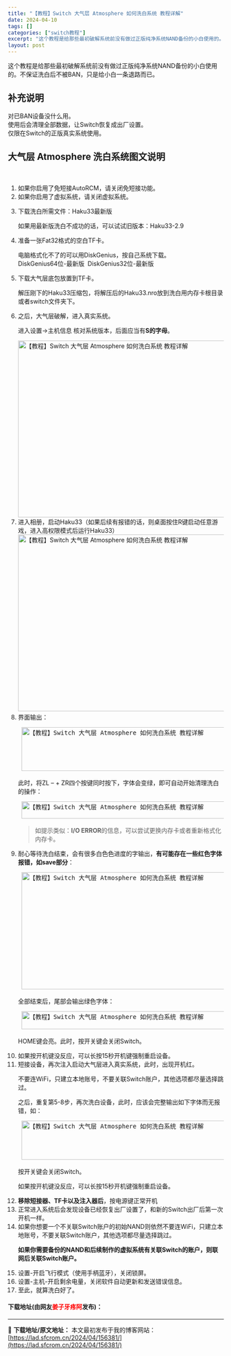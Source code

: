 ```yaml
---
title: "【教程】Switch 大气层 Atmosphere 如何洗白系统 教程详解"
date: 2024-04-10
tags: []
categories: ["switch教程"]
excerpt: "这个教程是给那些最初破解系统前没有做过正版纯净系统NAND备份的小白使用的。不保证洗白后不被BAN，只是给小白一条退路而已。 补充说明 对已BAN设备没什么用。使用后会清理全部数据，让Switch恢复成出厂设置。仅限在Switch的正版真实系统使用。 大气层 Atmosphere 洗白系统图文说明 &hellip;"
layout: post
---
```


 <p>这个教程是给那些最初破解系统前没有做过正版纯净系统NAND备份的小白使用的。不保证洗白后不被BAN，只是给小白一条退路而已。</p> <h2>补充说明</h2> <p>对已BAN设备没什么用。<br />使用后会清理全部数据，让Switch恢复成出厂设置。<br />仅限在Switch的正版真实系统使用。</p> <h2>大气层 Atmosphere 洗白系统图文说明</h2> <p>&nbsp;</p> <ol> <li>如果你启用了免短接AutoRCM，请关闭免短接功能。</li> <li>如果你启用了虚拟系统，请关闭虚拟系统。</li> <li> <p>下载洗白所需文件：Haku33最新版</p> <p>如果用最新版洗白不成功的话，可以试试旧版本：Haku33-2.9</p></li> <li>准备一张Fat32格式的空白TF卡。   <p>电脑格式化不了的可以用DiskGenius，按自己系统下载。<br />DiskGenius64位-最新版&nbsp; DiskGenius32位-最新版</p></li> <li>下载大气层底包放置到TF卡。   <p>解压刚下的Haku33压缩包，将解压后的Haku33.nro放到洗白用内存卡根目录或者switch文件夹下。</p></li> <li>之后，大气层破解，进入真实系统。   <p>进入设置-&gt;主机信息 核对系统版本，后面应当有<strong>S的字母</strong>。</p><img src="https://lad.sfcrom.cn/wp-content/uploads/2024/04/20240410_66162dd391fde.webp" style="width: 741px; height: 412px;" alt="【教程】Switch 大气层 Atmosphere 如何洗白系统 教程详解" /></li> <li>进入相册，启动Haku33（如果后续有报错的话，则桌面按住R键启动任意游戏，进入高权限模式后运行Haku33）<img src="https://lad.sfcrom.cn/wp-content/uploads/2024/04/20240410_66162dd3dc167.webp" style="width: 739px; height: 412px;" alt="【教程】Switch 大气层 Atmosphere 如何洗白系统 教程详解" /></li> <li>界面输出：   <pre> <img src="https://lad.sfcrom.cn/wp-content/uploads/2024/04/20240410_66162dd42cea1.webp" style="width: 744px; height: 102px;" alt="【教程】Switch 大气层 Atmosphere 如何洗白系统 教程详解" /> </pre> <p>此时，将ZL &ndash; + ZR四个按键同时按下，字体会变绿，即可自动开始清理洗白的操作：</p> <pre> <img src="https://lad.sfcrom.cn/wp-content/uploads/2024/04/20240410_66162dd479172.webp" style="width: 745px; height: 40px;" alt="【教程】Switch 大气层 Atmosphere 如何洗白系统 教程详解" /> </pre> <blockquote cite="https://shipengliang.com/games/sx-os%e6%b4%97%e7%99%bd%e6%95%99%e7%a8%8b.html/comment-page-1#comment-5062"> <p>如提示类似：<strong>I/O ERROR</strong>的信息，可以尝试更换内存卡或者重新格式化内存卡。</p></blockquote></li> <li>耐心等待洗白结束，会有很多白色色进度的字输出，<strong>有可能存在一些红色字体报错，如save部分</strong>：   <pre> <img src="https://lad.sfcrom.cn/wp-content/uploads/2024/04/20240410_66162dd4d7f05.webp" style="width: 745px; height: 273px;" alt="【教程】Switch 大气层 Atmosphere 如何洗白系统 教程详解" /> </pre> <p>全部结束后，尾部会输出绿色字体：</p> <pre> <img src="https://lad.sfcrom.cn/wp-content/uploads/2024/04/20240410_66162dd5252d1.webp" style="width: 748px; height: 42px;" alt="【教程】Switch 大气层 Atmosphere 如何洗白系统 教程详解" /> </pre> <p>HOME键会亮。此时，按开关键会关闭Switch。</p></li> <li>如果按开机键没反应，可以长按15秒开机键强制重启设备。</li> <li>短接设备，再次注入启动大气层进入真实系统，此时，出现开机红。   <p>不要连WiFi，只建立本地账号，不要关联Switch账户，其他选项都尽量选择跳过。</p> <p>之后，重复第5-8步，再次洗白设备，此时，应该会完整输出如下字体而无报错，如：</p> <pre> <img src="https://lad.sfcrom.cn/wp-content/uploads/2024/04/20240410_66162dd56be9f.webp" style="width: 749px; height: 91px;" alt="【教程】Switch 大气层 Atmosphere 如何洗白系统 教程详解" /> </pre> <p>按开关键会关闭Switch。</p> <p>如果按开机键没反应，可以长按15秒开机键强制重启设备。</p></li> <li><strong>移除短接器、TF卡以及注入器后</strong>，按电源键正常开机</li> <li>正常进入系统后会发现设备已经恢复出厂设置了，和新的Switch出厂后第一次开机一样。</li> <li>如果你想要一个不关联Switch账户的初始NAND则依然不要连WiFi，只建立本地账号，不要关联Switch账户，其他选项都尽量选择跳过。   <p><strong>如果你需要备份的NAND和后续制作的虚拟系统有关联Switch的账户，则联网后关联Switch账户。</strong></p></li> <li>设置-开启飞行模式（使用手柄蓝牙），关闭锁屏。</li> <li>设置-主机-开启剩余电量，关闭软件自动更新和发送错误信息。</li> <li>至此，就算洗白好了。</li> </ol> <p><h4>下载地址(由网友<font color="red">姜子牙疼阿</font>发布)：</h4></p> 

---
📖 **下载地址/原文地址：** 本文最初发布于我的博客网站：[https://lad.sfcrom.cn/2024/04/156381/](https://lad.sfcrom.cn/2024/04/156381/)
